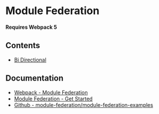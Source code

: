 # Module Federation

**Requires Webpack 5**

## Contents

- [Bi Directional](./bi-directional)

## Documentation

- [Webpack - Module Federation](https://webpack.js.org/configuration/externals/)
- [Module Federation - Get Started](https://module-federation.github.io/blog/get-started)
- [Github - module-federation/module-federation-examples](https://github.com/module-federation/module-federation-examples)
